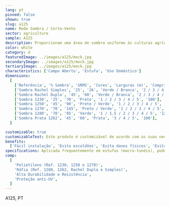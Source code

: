 ```yaml
---
lang: pt
pinned: false
shown: true
slug: a125
name: Rede Sombra / Corta-Vento
sector: agriculture
sample: A125
description: Proporcionam uma área de sombra uniforme às culturas agrícolas, controlando a incidência da luz solar nas mesmas e, assim, evitando acidentes fisiológicos como escaldões. Evita a dessiminação de doenças culturais, assim como danos físicos causados pelo vento.
color: white
category: d
featuredImage: ../images/a125/mock.jpg
secondaryImage: ../images/a125/mock.jpg
tertiaryImage: ../images/a125/mock.jpg
characteristics: ['Campo Aberto', 'Estufa', 'Uso Doméstico']
dimensions:
  [
    ['Referência', '% Sombra', 'GRMS', 'Cores', 'Larguras (m)', 'Comprimento (m)'],
    ['Sombra Rachel Simples', '25', '26', 'Verde / Branca', '2 / 3 / 4 / 5', '120'],
    ['Sombra Rachel Dupla', '45', '60', 'Verde / Branca', '2 / 3 / 4 / 5', '120'],
    ['Sombra 1230', '25', '70', 'Preto', '1 / 2 / 3 / 4 / 5', '100'],
    ['Sombra 1250', '45', '90', 'Preto / Verde', '1 / 2 / 3 / 4 / 5', '100'],
    ['Sombra 1270', '70', '145', 'Preto / Verde', '1 / 2 / 3 / 4 / 5', '100'],
    ['Sombra 1280', '70', '85', 'Verde', '1 / 1.5 / 2 / 3 / 4 / 5', '125'],
    ['Sombra Prata 1262', '45', '60', 'Prata', '3 / 4 / 5', '100'],
  ]

customizable: true
customizableText: Este produto é customizável de acordo com as suas necessidades. Contacte-nos para mais informações.
benefits:
  ['Fácil instalação', 'Evita escaldões', 'Evita danos físicos', 'Evita dessiminação de doenças']
specifications: Aplicada frequentemente em estufas (macro-tunéis), pode também ser utilizada como rede de abrigo, corta-vento, vedação, ou, ainda, na pecuária como abrigo do gado. Também poderão ter aplicação como redes de cobertura em parques de estacionamento e/ou piscinas.
comp:
  [
    'Polietileno (Ref. 1230, 1250 e 1270)',
    'Ráfia (Ref. 1280, 1262, Rachel Dupla e Simples)',
    'Alta Durabilidade e Resistência',
    'Proteção anti-UV',
  ]
---
```


A125, PT
